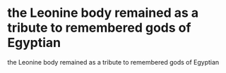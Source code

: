 # the Leonine body remained as a tribute to remembered gods of Egyptian

the Leonine body remained as a tribute to remembered gods of Egyptian